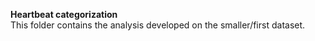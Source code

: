 **Heartbeat categorization** <br>
This folder contains the analysis developed on the smaller/first dataset.
